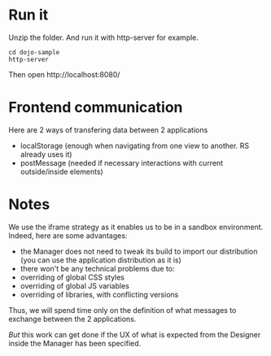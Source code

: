 # Run it
Unzip the folder. And run it with http-server for example.

```
cd dojo-sample
http-server
```
Then open http://localhost:8080/

# Frontend communication
Here are 2 ways of transfering data between 2 applications
- localStorage (enough when navigating from one view to another. RS already uses it)
- postMessage (needed if necessary interactions with current outside/inside elements)

# Notes
We use the iframe strategy as it enables us to be in a sandbox environment. Indeed, here are some advantages:
- the Manager does not need to tweak its build to import our distribution (you can use the application distribution as it is)
- there won't be any technical problems due to:
 - overriding of global CSS styles
 - overriding of global JS variables
 - overriding of libraries, with conflicting versions

Thus, we will spend time only on the definition of what messages to exchange between the 2 applications.

*But* this work can get done if the UX of what is expected from the Designer inside the Manager has been specified.
